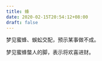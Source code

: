 ```yaml
---
title: 蜂
date: 2020-02-15T20:54:12+08:00
draft: false
---
```


梦见蜜蜂、蜈蚣交配，预示某事做不成。



梦见蜜蜂螫人的脚，表示将欢喜进财。

